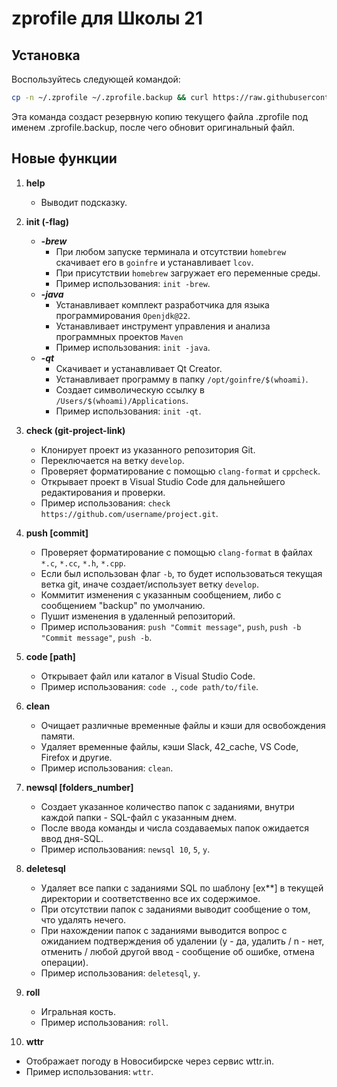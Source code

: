 # zprofile для Школы 21

## Установка

Воспользуйтесь следующей командой:
```bash
cp -n ~/.zprofile ~/.zprofile.backup && curl https://raw.githubusercontent.com/macygabr/ZprofileForMac/main/.zprofile > ~/.zprofile
```
Эта команда создаст резервную копию текущего файла .zprofile под именем .zprofile.backup, после чего обновит оригинальный файл.

## Новые функции

1. **help**
   - Выводит подсказку.

2. **init (-flag)**
   -  ***-brew***
      - При любом запуске терминала и отсутствии `homebrew` скачивает его в `goinfre` и устанавливает `lcov`.
      - При присутствии `homebrew` загружает его переменные среды.
      - Пример использования: `init -brew`.
   -  ***-java***
      - Устанавливает комплект разработчика для языка программирования `Openjdk@22`.
      - Устанавливает инструмент управления и анализа программных проектов `Maven`
      - Пример использования: `init -java`.
   -  ***-qt***
      - Скачивает и устанавливает Qt Creator.
      - Устанавливает программу в папку `/opt/goinfre/$(whoami)`.
      - Создает символическую ссылку в `/Users/$(whoami)/Applications`.
      - Пример использования: `init -qt`.

3. **check (git-project-link)**
   - Клонирует проект из указанного репозитория Git.
   - Переключается на ветку `develop`.
   - Проверяет форматирование с помощью `clang-format` и `cppcheck`.
   - Открывает проект в Visual Studio Code для дальнейшего редактирования и проверки.
   - Пример использования: `check https://github.com/username/project.git`.


4. **push [commit]**
   - Проверяет форматирование с помощью `clang-format` в файлах `*.c`, `*.cc`, `*.h`, `*.cpp`.
   - Если был использован флаг `-b`, то будет использоваться текущая ветка git, иначе cоздает/использует ветку `develop`.
   - Коммитит изменения с указанным сообщением, либо с сообщением "backup" по умолчанию.
   - Пушит изменения в удаленный репозиторий.
   - Пример использования: `push "Commit message"`, `push`, `push -b "Commit message"`, `push -b`.

5. **code [path]**
   - Открывает файл или каталог в Visual Studio Code.
   - Пример использования: `code .`, `code path/to/file`.

6. **clean**
   - Очищает различные временные файлы и кэши для освобождения памяти.
   - Удаляет временные файлы, кэши Slack, 42_cache, VS Code, Firefox и другие.
   - Пример использования: `clean`.

7. **newsql [folders_number]**
   - Создает указанное количество папок с заданиями, внутри каждой папки - SQL-файл с указанным днем.
   - После ввода команды и числа создаваемых папок ожидается ввод дня-SQL.
   - Пример использования: `newsql 10`, `5`, `y`.

8. **deletesql**
   - Удаляет все папки с заданиями SQL по шаблону [ex**] в текущей директории и соответственно все их содержимое.
   - При отсутствии папок с заданиями выводит сообщение о том, что удалять нечего.
   - При нахождении папок с заданиями выводится вопрос с ожиданием подтверждения об удалении (y - да, удалить / n - нет, отменить / любой другой ввод - сообщение об ошибке, отмена операции).
   - Пример использования: `deletesql`, `y`.

8. **roll**
   - Игральная кость.
   - Пример использования: `roll`.

10. **wttr**
   - Отображает погоду в Новосибирске через сервис wttr.in.
   - Пример использования: `wttr`.

